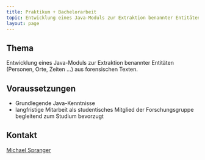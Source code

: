 ```yaml
---
title: Praktikum + Bachelorarbeit
topic: Entwicklung eines Java-Moduls zur Extraktion benannter Entitäten (Personen, Orte, Zeiten …) aus forensischen Texten.
layout: page
---
```

## Thema
Entwicklung eines Java-Moduls zur Extraktion benannter Entitäten (Personen, Orte, Zeiten …) aus forensischen Texten.

## Voraussetzungen
- Grundlegende Java-Kenntnisse
- langfristige Mitarbeit als studentisches Mitglied der Forschungsgruppe begleitend zum Studium bevorzugt

## Kontakt
<u><a href="{{ '/about/team/michael-spranger/' | relative_url }}">Michael Spranger</a></u>